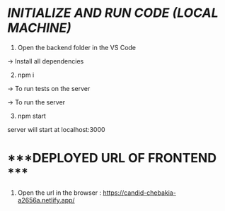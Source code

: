 
# ***INITIALIZE AND RUN CODE (LOCAL MACHINE)***

1. Open the backend folder in the VS Code

-> Install all dependencies

2. npm i

-> To run tests on the server


-> To run the server 

3. npm start 

server will start at localhost:3000



# ***DEPLOYED URL OF FRONTEND ***
 
  1. Open the url in the browser : https://candid-chebakia-a2656a.netlify.app/



